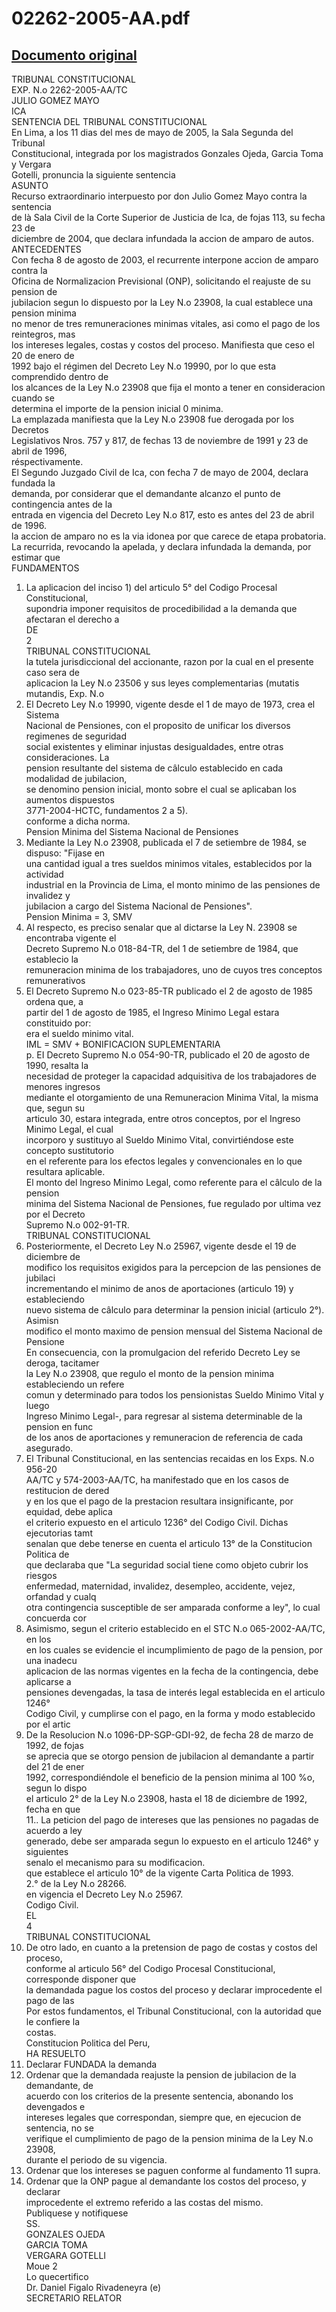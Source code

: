 
02262-2005-AA.pdf
=================
  
[Documento original](https://tc.gob.pe/jurisprudencia/2005/02262-2005-AA.pdf)  
---  
TRIBUNAL CONSTITUCIONAL  
EXP. N.o 2262-2005-AA/TC  
JULIO GOMEZ MAYO  
ICA  
SENTENCIA DEL TRIBUNAL CONSTITUCIONAL  
En Lima, a los 11 dias del mes de mayo de 2005, la Sala Segunda del Tribunal  
Constitucional, integrada por los magistrados Gonzales Ojeda, Garcia Toma y Vergara  
Gotelli, pronuncia la siguiente sentencia  
ASUNTO  
Recurso extraordinario interpuesto por don Julio Gomez Mayo contra la sentencia  
de là Sala Civil de la Corte Superior de Justicia de Ica, de fojas 113, su fecha 23 de  
diciembre de 2004, que declara infundada la accion de amparo de autos.  
ANTECEDENTES  
Con fecha 8 de agosto de 2003, el recurrente interpone accion de amparo contra la  
Oficina de Normalizacion Previsional (ONP), solicitando el reajuste de su pension de  
jubilacion segun lo dispuesto por la Ley N.o 23908, la cual establece una pension minima  
no menor de tres remuneraciones minimas vitales, asi como el pago de los reintegros, mas  
los intereses legales, costas y costos del proceso. Manifiesta que ceso el 20 de enero de  
1992 bajo el régimen del Decreto Ley N.o 19990, por lo que esta comprendido dentro de  
los alcances de la Ley N.o 23908 que fija el monto a tener en consideracion cuando se  
determina el importe de la pension inicial 0 minima.  
La emplazada manifiesta que la Ley N.o 23908 fue derogada por los Decretos  
Legislativos Nros. 757 y 817, de fechas 13 de noviembre de 1991 y 23 de abril de 1996,  
réspectivamente.  
El Segundo Juzgado Civil de Ica, con fecha 7 de mayo de 2004, declara fundada la  
demanda, por considerar que el demandante alcanzo el punto de contingencia antes de la  
entrada en vigencia del Decreto Ley N.o 817, esto es antes del 23 de abril de 1996.  
la accion de amparo no es la via idonea por que carece de etapa probatoria.  
La recurrida, revocando la apelada, y declara infundada la demanda, por estimar que  
FUNDAMENTOS  
1. La aplicacion del inciso 1) del articulo 5° del Codigo Procesal Constitucional,  
supondria imponer requisitos de procedibilidad a la demanda que afectaran el derecho a  
DE  
2  
TRIBUNAL CONSTITUCIONAL  
la tutela jurisdiccional del accionante, razon por la cual en el presente caso sera de  
aplicacion la Ley N.o 23506 y sus leyes complementarias (mutatis mutandis, Exp. N.o  
2. El Decreto Ley N.o 19990, vigente desde el 1 de mayo de 1973, crea el Sistema  
Nacional de Pensiones, con el proposito de unificar los diversos regimenes de seguridad  
social existentes y eliminar injustas desigualdades, entre otras consideraciones. La  
pension resultante del sistema de câlculo establecido en cada modalidad de jubilacion,  
se denomino pension inicial, monto sobre el cual se aplicaban los aumentos dispuestos  
3771-2004-HCTC, fundamentos 2 a 5).  
conforme a dicha norma.  
Pension Minima del Sistema Nacional de Pensiones  
3. Mediante la Ley N.o 23908, publicada el 7 de setiembre de 1984, se dispuso: "Fijase en  
una cantidad igual a tres sueldos minimos vitales, establecidos por la actividad  
industrial en la Provincia de Lima, el monto minimo de las pensiones de invalidez y  
jubilacion a cargo del Sistema Nacional de Pensiones".  
Pension Minima = 3, SMV  
4. Al respecto, es preciso senalar que al dictarse la Ley N. 23908 se encontraba vigente el  
Decreto Supremo N.o 018-84-TR, del 1 de setiembre de 1984, que establecio la  
remuneracion minima de los trabajadores, uno de cuyos tres conceptos remunerativos  
5. El Decreto Supremo N.o 023-85-TR publicado el 2 de agosto de 1985 ordena que, a  
partir del 1 de agosto de 1985, el Ingreso Minimo Legal estara constituido por:  
era el sueldo minimo vital.  
IML = SMV + BONIFICACION SUPLEMENTARIA  
p. EI Decreto Supremo N.o 054-90-TR, publicado el 20 de agosto de 1990, resalta la  
necesidad de proteger la capacidad adquisitiva de los trabajadores de menores ingresos  
mediante el otorgamiento de una Remuneracion Minima Vital, la misma que, segun su  
articulo 30, estara integrada, entre otros conceptos, por el Ingreso Minimo Legal, el cual  
incorporo y sustituyo al Sueldo Minimo Vital, convirtiéndose este concepto sustitutorio  
en el referente para los efectos legales y convencionales en lo que resultara aplicable.  
El monto del Ingreso Minimo Legal, como referente para el câlculo de la pension  
minima del Sistema Nacional de Pensiones, fue regulado por ultima vez por el Decreto  
Supremo N.o 002-91-TR.  
TRIBUNAL CONSTITUCIONAL  
7. Posteriormente, el Decreto Ley N.o 25967, vigente desde el 19 de diciembre de  
modifico los requisitos exigidos para la percepcion de las pensiones de jubilaci  
incrementando el minimo de anos de aportaciones (articulo 19) y estableciendo  
nuevo sistema de câlculo para determinar la pension inicial (articulo 2°). Asimisn  
modifico el monto maximo de pension mensual del Sistema Nacional de Pensione  
En consecuencia, con la promulgacion del referido Decreto Ley se deroga, tacitamer  
la Ley N.o 23908, que regulo el monto de la pension minima estableciendo un refere  
comun y determinado para todos los pensionistas Sueldo Minimo Vital y luego  
Ingreso Minimo Legal-, para regresar al sistema determinable de la pension en func  
de los anos de aportaciones y remuneracion de referencia de cada asegurado.  
8. El Tribunal Constitucional, en las sentencias recaidas en los Exps. N.o 956-20  
AA/TC y 574-2003-AA/TC, ha manifestado que en los casos de restitucion de dered  
y en los que el pago de la prestacion resultara insignificante, por equidad, debe aplica  
el criterio expuesto en el articulo 1236° del Codigo Civil. Dichas ejecutorias tamt  
senalan que debe tenerse en cuenta el articulo 13° de la Constitucion Politica de  
que declaraba que "La seguridad social tiene como objeto cubrir los riesgos  
enfermedad, maternidad, invalidez, desempleo, accidente, vejez, orfandad y cualq  
otra contingencia susceptible de ser amparada conforme a ley", lo cual concuerda cor  
9. Asimismo, segun el criterio establecido en el STC N.o 065-2002-AA/TC, en los  
en los cuales se evidencie el incumplimiento de pago de la pension, por una inadecu  
aplicacion de las normas vigentes en la fecha de la contingencia, debe aplicarse a  
pensiones devengadas, la tasa de interés legal establecida en el articulo 1246°  
Codigo Civil, y cumplirse con el pago, en la forma y modo establecido por el artic  
10. De la Resolucion N.o 1096-DP-SGP-GDI-92, de fecha 28 de marzo de 1992, de fojas  
se aprecia que se otorgo pension de jubilacion al demandante a partir del 21 de ener  
1992, correspondiéndole el beneficio de la pension minima al 100 %o, segun lo dispo  
el articulo 2° de la Ley N.o 23908, hasta el 18 de diciembre de 1992, fecha en que  
11.. La peticion del pago de intereses que las pensiones no pagadas de acuerdo a ley  
generado, debe ser amparada segun lo expuesto en el articulo 1246° y siguientes  
senalo el mecanismo para su modificacion.  
que establece el articulo 10° de la vigente Carta Politica de 1993.  
2.° de la Ley N.o 28266.  
en vigencia el Decreto Ley N.o 25967.  
Codigo Civil.  
EL  
4  
TRIBUNAL CONSTITUCIONAL  
12. De otro lado, en cuanto a la pretension de pago de costas y costos del proceso,  
conforme al articulo 56° del Codigo Procesal Constitucional, corresponde disponer que  
la demandada pague los costos del proceso y declarar improcedente el pago de las  
Por estos fundamentos, el Tribunal Constitucional, con la autoridad que le confiere la  
costas.  
Constitucion Politica del Peru,  
HA RESUELTO  
1. Declarar FUNDADA la demanda  
2. Ordenar que la demandada reajuste la pension de jubilacion de la demandante, de  
acuerdo con los criterios de la presente sentencia, abonando los devengados e  
intereses legales que correspondan, siempre que, en ejecucion de sentencia, no se  
verifique el cumplimiento de pago de la pension minima de la Ley N.o 23908,  
durante el periodo de su vigencia.  
3. Ordenar que los intereses se paguen conforme al fundamento 11 supra.  
4. Ordenar que la ONP pague al demandante los costos del proceso, y declarar  
improcedente el extremo referido a las costas del mismo.  
Publiquese y notifiquese  
SS.  
GONZALES OJEDA  
GARCIA TOMA  
VERGARA GOTELLI  
Moue 2  
Lo quecertifico  
Dr. Daniel Figalo Rivadeneyra (e)  
SECRETARIO RELATOR